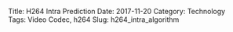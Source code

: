 Title: H264 Intra Prediction
Date: 2017-11-20
Category: Technology  
Tags: Video Codec, h264 
Slug: h264_intra_algorithm



